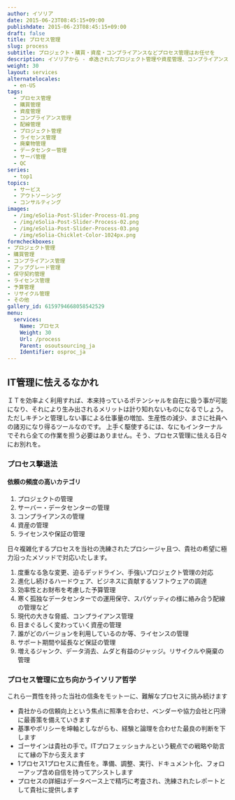 ```yaml
---
author: イソリア
date: 2015-06-23T08:45:15+09:00
publishdate: 2015-06-23T08:45:15+09:00
draft: false
title: プロセス管理
slug: process
subtitle: プロジェクト・購買・資産・コンプライアンスなどプロセス管理はお任せを
description: イソリアから - 卓逸されたプロジェクト管理や資産管理、コンプライアンスの徹底から購買のお手伝いまで、ＩＴやビジネス プロセス管理のレベルアップへ
weight: 30
layout: services
alternatelocales:
  - en-US
tags:
  - プロセス管理
  - 購買管理
  - 資産管理
  - コンプライアンス管理
  - 配線管理
  - プロジェクト管理
  - ライセンス管理
  - 廃棄物管理
  - データセンター管理
  - サーバ管理
  - QC
series:
  - top1
topics:
  - サービス
  - アウトソーシング
  - コンサルティング
images:
  - /img/eSolia-Post-Slider-Process-01.png
  - /img/eSolia-Post-Slider-Process-02.png
  - /img/eSolia-Post-Slider-Process-03.png
  - /img/eSolia-Chicklet-Color-1024px.png
formcheckboxes:
- プロジェクト管理
- 購買管理
- コンプライアンス管理
- アップグレード管理
- 保守契約管理
- ライセンス管理
- 予算管理
- リサイクル管理
- その他
gallery_id: 6159794668058542529
menu:
  services:
    Name: プロセス
    Weight: 30
    Url: /process
    Parent: osoutsourcing_ja
    Identifier: osproc_ja
---
```


## IT管理に怯えるなかれ

ＩＴを効率よく利用すれば、本来持っているポテンシャルを自在に扱う事が可能になり、それにより生み出されるメリットは計り知れないものになるでしょう。 ただしキチンと管理しない事による仕事量の増加、生産性の減少、まさに社員への諸刃になり得るツールなのです。 上手く駆使するには、なにもインターナルでそれら全ての作業を担う必要はありません。そう、プロセス管理に怯える日々にお別れを。

### プロセス撃退法

<div class="esolia-card-panel pink darken-4 z-depth-1">
  <h4 class="center green-text text-accent-3">依頼の頻度の高いカテゴリ</h4>
    <ol>
      <li class="white-text">プロジェクトの管理</li>
      <li class="white-text">サーバー・データセンターの管理</li>
      <li class="white-text">コンプライアンスの管理</li>
      <li class="white-text">資産の管理</li>
      <li class="white-text">ライセンスや保証の管理</li>
    </ol>
</div>

日々複雑化するプロセスを当社の洗練されたプロシージャ且つ、貴社の希望に極力沿ったメソッドで対応いたします。

1. 度重なる急な変更、迫るデッドライン、手強いプロジェクト管理の対応
2. 進化し続けるハードウェア、ビジネスに貢献するソフトウェアの調達
3. 効率性とお財布を考慮した予算管理
4. 寒く孤独なデータセンターでの運用保守、スパゲッティの様に絡み合う配線の管理など
5. 現代の大きな脅威、コンプライアンス管理
6. 目まぐるしく変わっていく資産の管理
7. 誰がどのバージョンを利用しているのか等、ライセンスの管理
8. サポート期間や延長など保証の管理
9. 増えるジャンク、データ消去、ムダと有益のジャッジ。リサイクルや廃棄の管理

### プロセス管理に立ち向かうイソリア哲学

これら一貫性を持った当社の信条をモットーに、難解なプロセスに挑み続けます

* 貴社からの信頼向上という焦点に照準を合わせ、ベンダーや協力会社と円滑に最善策を備えていきます
* 基準やポリシーを坤軸としながらも、経験と論理を合わせた最良の判断を下します
* ゴーサインは貴社の手で。ITプロフェッショナルという観点での戦略や助言にて縁の下から支えます
* 1プロセス1プロセスに責任を。準備、調整、実行、ドキュメント化、フォローアップ含め自信を持ってアシストします
* プロセスの詳細はデータベース上で精巧に考査され、洗練されたレポートとして貴社に提供します
